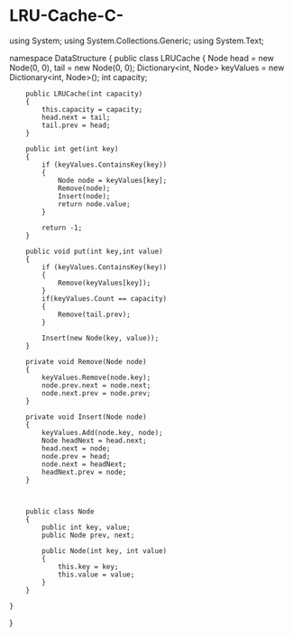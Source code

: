 # LRU-Cache-C-



using System;
using System.Collections.Generic;
using System.Text;

namespace DataStructure
{
    public class LRUCache
    {
        Node head = new Node(0, 0), tail = new Node(0, 0);
        Dictionary<int, Node> keyValues = new Dictionary<int, Node>();
        int capacity;

        public LRUCache(int capacity)
        {
            this.capacity = capacity;
            head.next = tail;
            tail.prev = head;
        }

        public int get(int key)
        {
            if (keyValues.ContainsKey(key))
            {
                Node node = keyValues[key];
                Remove(node);
                Insert(node);
                return node.value;
            }

            return -1;
        }

        public void put(int key,int value)
        {
            if (keyValues.ContainsKey(key))
            {
                Remove(keyValues[key]);
            }
            if(keyValues.Count == capacity)
            {
                Remove(tail.prev);
            }

            Insert(new Node(key, value));
        }

        private void Remove(Node node)
        {
            keyValues.Remove(node.key);
            node.prev.next = node.next;
            node.next.prev = node.prev;
        }

        private void Insert(Node node)
        {
            keyValues.Add(node.key, node);
            Node headNext = head.next;
            head.next = node;
            node.prev = head;
            node.next = headNext;
            headNext.prev = node;
        }



        public class Node
        {
            public int key, value;
            public Node prev, next;

            public Node(int key, int value)
            {
                this.key = key;
                this.value = value;
            }
        }

    }
}
